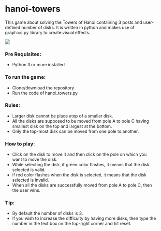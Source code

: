 # hanoi-towers
This game about solving the Towers of Hanoi containing 3 posts and user-defined number of disks. 
It is written in python and makes use of graphics.py library to create visual effects.

![](https://github.com/guptavasu1213/hanoi-towers/blob/master/demo_image.png)

### Pre Requisites:
- Python 3 or more installed

### To run the game:
- Clone/download the repository
- Run the code of hanoi_towers.py 

### Rules:
- Larger disk cannot be place atop of a smaller disk. 
- All the disks are supposed to be moved from pole A to pole C having smallest disk on the top and largest at the bottom.
- Only the top-most disk can be moved from one pole to another.

### How to play:
- Click on the disk to move it and then click on the pole on which you want to move the disk.
- While selecting the disk, if green color flashes, it means that the disk selected is valid.
- If red color flashes when the disk is selected, it means that the disk selected is invalid.
- When all the disks are successfully moved from pole A to pole C, then the user wins.

### Tip:
- By default the number of disks is 3.
- If you wish to increase the difficulty by having more disks, then type the number in the text box on the top-right corner and hit reset.
